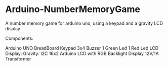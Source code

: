# Arduino-NumberMemoryGame
A number memory game for arduino uno, using a keypad and a gravity LCD display

Components:

Arduino UNO
BreadBoard
Keypad 3x4
Buzzer
1 Green Led
1 Red Led
LCD Display: Gravity: I2C 16x2 Arduino LCD with RGB Backlight Display
12V/1A Transformer
